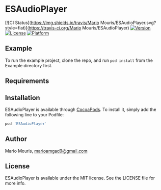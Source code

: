 # ESAudioPlayer

[![CI Status](https://img.shields.io/travis/Mario Mouris/ESAudioPlayer.svg?style=flat)](https://travis-ci.org/Mario Mouris/ESAudioPlayer)
[![Version](https://img.shields.io/cocoapods/v/ESAudioPlayer.svg?style=flat)](https://cocoapods.org/pods/ESAudioPlayer)
[![License](https://img.shields.io/cocoapods/l/ESAudioPlayer.svg?style=flat)](https://cocoapods.org/pods/ESAudioPlayer)
[![Platform](https://img.shields.io/cocoapods/p/ESAudioPlayer.svg?style=flat)](https://cocoapods.org/pods/ESAudioPlayer)

## Example

To run the example project, clone the repo, and run `pod install` from the Example directory first.

## Requirements

## Installation

ESAudioPlayer is available through [CocoaPods](https://cocoapods.org). To install
it, simply add the following line to your Podfile:

```ruby
pod 'ESAudioPlayer'
```

## Author

Mario Mouris, marioamgad9@gmail.com

## License

ESAudioPlayer is available under the MIT license. See the LICENSE file for more info.
